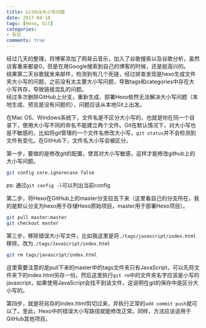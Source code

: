 ```yaml
---
title: GitHub大小写问题
date: 2017-04-18
tags: [Hexo, Git]
categories: 
- 杂记
comments: true
---
```


经过几天的整理，将博客添加了网易云音乐，加入了谷歌搜索以及谷歌分析，虽然访客重来都是0，但是在用Google搜索到自己的博客的时候，还是挺高兴的。  
结果第二天谷歌就发来邮件，检测到有几个死链，经过排查发现是hexo生成文件夹大小写的问题，之前没有太主要大小写问题，导致tags和categories中存在大小写共存，导致链接混乱的问题。  
经过多次删除GitHub上分支，重新生成、部署Hexo依然无法解决大小写问题（本地生成、预览是没有问题的），问题应该从本地Git上出发。

在Mac OS、Windows系统下，文件名是不区分大小写的，也就是你在同一个目录下，使用大小写不同的命名不能建立两个文件。Git在默认情况下，对大小写也是不敏感的，比如将git管理的一个文件名修改大小写，`git status`并不会检测到文件有变化。在GitHub下，文件名大小写会被区分。

第一步，要做的是修改git的配置，使其对大小写敏感，这样才能修改github上的大小写问题。
```bash
git config core.ignorecase false
```
ps: 通过`git config -l`可以列出当前config

第二步，将Hexo在GitHub上的master分支拉去下来（这里看自己的分支所在，我的是默认分支为hexo用于存储Hexo原始项目，master用于部署Hexo项目）。
```bash
git pull master:master
git checkout master
```

第三步，移除错误大小写文件，比如我这里是将`./tags/javascript/index.html`移除，改为`./tags/JavaScript/index.html`
```bash
git rm tags/javascript/index.html
```
这里需要注意的是pull下来的master中的tags文件夹只有JavaScript，可以先将文件夹下的index.html另存一份。然后这里执行`git rm`中的文件夹名字应该是小写的javascript，如果使用JavaScript会找不到该文件，这说明在git的保存中是区分大小写的。

第四步，就是将另存的index.html剪切过来，并执行正常的`add commit push`就可以了。至此，Hexo中的错误大小写路径就能修改正常。同样，方法应该适用于GitHub其他项目。